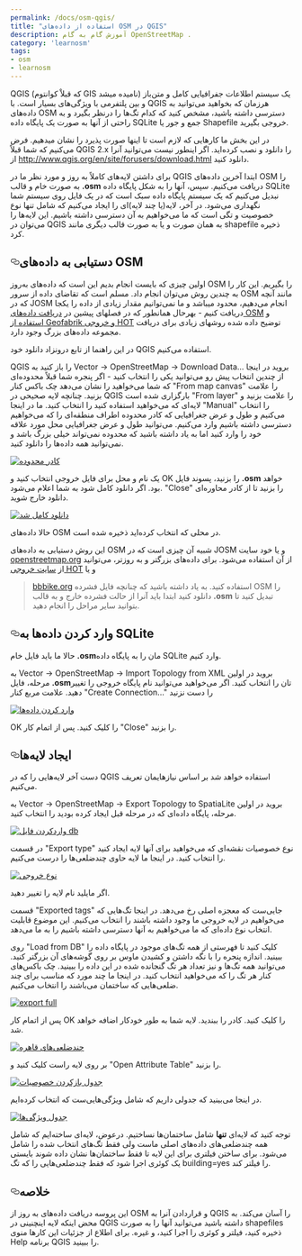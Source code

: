 ```yaml
---
permalink: /docs/osm-qgis/
title: "استفاده از داده‌های OSM در QGIS"
description: آموزش گام به گام OpenStreetMap .
category: 'learnosm'
tags:
- osm
- learnosm
---
```




<p>QGIS (که قبلاْ کوانتوم GIS نامیده میشد) یک سیستم اطلاعات جفرافیایی کامل  و متن‌باز و بین پلتفرمی با ویژگی‌های بسیار است. با QGIS هرزمان که بخواهید می‌توانید به داده‌های OSM دسترسی داشته باشید، مشخص کنید که کدام تگ‌ها را درنظر بگیرد و به راحتی از آنها به صورت یک پایگاه داده SQLite جمع و جور یا Shapefile خروجی بگیرید.</p>
<p>در این بخش ما کارهایی که لازم است تا اینها صورت پذیرد را نشان میدهیم. فرض می‌کنیم که شما قبلاً QGIS 2.x را دانلود و نصب کرده‌اید. اگر اینطور نیست می‌توانید آنرا از <a href="http://www.qgis.org/en/site/forusers/download.html" rel="nofollow">http://www.qgis.org/en/site/forusers/download.html</a> دانلود کنید.</p>
<p>برای داشتن لایه‌های کاملاً به روز و مورد نظر ما در QGIS ابتدا آخرین داده‌های OSM را به صورت خام و قالب <strong>.osm</strong> دریافت می‌کنیم. سپس، آنها را به شکل پایگاه داده SQLite نبدیل می‌کنیم که یک سیستم پایگاه داده سبک است که در یک فایل روی سیستم شما نگهداری می‌شود. در آخر، لایه‌(یا چند لایه)ای را ایجاد می‌کنیم که شامل تنها نوع خصوصیت و تگی است که ما می‌خواهیم به آن دسترسی داشته باشیم. این لایه‌ها را می‌توان در QGIS به همان صورت و یا به صورت قالب دیگری مانند shapefile ذخیره کرد.</p>
<h2><a id="user-content-دستیابی-به-دادههای-osm" class="anchor" aria-hidden="true" href="#دستیابی-به-دادههای-osm"><svg class="octicon octicon-link" viewBox="0 0 16 16" version="1.1" width="16" height="16" aria-hidden="true"><path fill-rule="evenodd" d="M4 9h1v1H4c-1.5 0-3-1.69-3-3.5S2.55 3 4 3h4c1.45 0 3 1.69 3 3.5 0 1.41-.91 2.72-2 3.25V8.59c.58-.45 1-1.27 1-2.09C10 5.22 8.98 4 8 4H4c-.98 0-2 1.22-2 2.5S3 9 4 9zm9-3h-1v1h1c1 0 2 1.22 2 2.5S13.98 12 13 12H9c-.98 0-2-1.22-2-2.5 0-.83.42-1.64 1-2.09V6.25c-1.09.53-2 1.84-2 3.25C6 11.31 7.55 13 9 13h4c1.45 0 3-1.69 3-3.5S14.5 6 13 6z"></path></svg></a>دستیابی به داده‌های OSM</h2>
<p>اولین چیزی که بایست انجام بدیم این است که داده‌های به‌روز OSM را بگیریم. این کار را به چندین روش می‌توان انجام داد.
مسلم است که تقاضای داده از سرور OSM مانند آنچه که در JOSM انجام می‌دهیم، محدود میباشد و ما نمی‌توانیم
مقدار زیادی از داده را یکجا دریافت کنیم - بهرحال همانطور که در فصلهای پیشین
در <a href="/osm-data/getting-data">دریافت داده‌های OSM</a> و <a href="/osm-data/geofabrik-and-hot-export">استفاده از Geofabrik و خروجی HOT</a> توضیح داده شده روشهای زیادی برای دریافت مجموعه داده‌های بزرگ وجود دارد.</p>
<p>در این راهنما از تابع درونزاد دانلود خود QGIS استفاده می‌کنیم.</p>
<p>QGIS را باز کنید به Vector -&gt; OpenStreetMap -&gt; Download Data... بروید
در اینجا از چندین انتخاب پیش رو می‌توانید یکی را انتخاب کنید - اگر پنجره شما قبلاً محدوده‌ای
که شما می‌خواهید را نشان می‌دهد چک باکس کنار "From map canvas" را علامت بزنید. چنانچه لایه صحیحی در QGIS بارگزاری شده است
"From layer" را علامت بزنید و لایه‌ای که می‌خواهید استفاده کنید را انتخاب کنید. ما در اینجا "Manual" را انتخاب می‌کنیم
و طول و عرض جغرافیایی که کادر محدوده اطراف منطقه‌ای
را که می‌خواهیم دسترسی داشته باشیم وارد می‌کنیم. می‌توانید طول و عرض جغرافیایی محل مورد علاقه خود را وارد کنید اما به یاد داشته باشید که محدوده
نمی‌تواند خیلی بزرگ باشد و نمی‌توانید همه داده‌ها را دانلود کنید.</p>
<p><a target="_blank" rel="noopener noreferrer" href="/hotosm/learnosm/blob/gh-pages/images/osm-data/bounding_box.png"><img src="/hotosm/learnosm/raw/gh-pages/images/osm-data/bounding_box.png" alt="کادر محدوده" style="max-width:100%;"></a></p>
<p>یک نام و محل برای فایل خروجی انتخاب کنید و OK را بزنید، پسوند فایل <strong>.osm</strong> خواهد بود.
اگر دانلود کامل شود به شما اعلام می‌شود. "Close" را بزنید تا از کادر محاوره‌ای دانلود
خارج شوید.</p>
<p><a target="_blank" rel="noopener noreferrer" href="/hotosm/learnosm/blob/gh-pages/images/osm-data/download_complete.png"><img src="/hotosm/learnosm/raw/gh-pages/images/osm-data/download_complete.png" alt="دانلود کامل شد" style="max-width:100%;"></a></p>
<p>حالا داده‌های OSM در محلی که انتخاب کرده‌اید ذخیره شده است.</p>
<p>این روش دستیابی به داده‌های OSM شبیه آن چیزی است که در JOSM و یا خود
سایت <a href="http://www.openstreetmap.org" rel="nofollow">openstreetmap.org</a> از آن استفاده می‌شود. برای داده‌های بزرگتر و به روزتر،
می‌توانید از <a href="http://export.hotosm.org" rel="nofollow">سایت خروجی HOT</a> و یا</p>
<blockquote>
<p><a href="http://extract.bbbike.org/" rel="nofollow">bbbike.org</a> استفاده کنید. به یاد داشته باشید که چنانچه فایل فشرده OSM را دانلود کنید
ابتدا باید آنرا از حالت فشرده خارج و به قالب <strong>.osm</strong> تبدیل کنید تا بتوانید سایر مراحل را انجام دهید.</p>
</blockquote>
<h2><a id="user-content-وارد-کردن-دادهها-به-sqlite" class="anchor" aria-hidden="true" href="#وارد-کردن-دادهها-به-sqlite"><svg class="octicon octicon-link" viewBox="0 0 16 16" version="1.1" width="16" height="16" aria-hidden="true"><path fill-rule="evenodd" d="M4 9h1v1H4c-1.5 0-3-1.69-3-3.5S2.55 3 4 3h4c1.45 0 3 1.69 3 3.5 0 1.41-.91 2.72-2 3.25V8.59c.58-.45 1-1.27 1-2.09C10 5.22 8.98 4 8 4H4c-.98 0-2 1.22-2 2.5S3 9 4 9zm9-3h-1v1h1c1 0 2 1.22 2 2.5S13.98 12 13 12H9c-.98 0-2-1.22-2-2.5 0-.83.42-1.64 1-2.09V6.25c-1.09.53-2 1.84-2 3.25C6 11.31 7.55 13 9 13h4c1.45 0 3-1.69 3-3.5S14.5 6 13 6z"></path></svg></a>وارد کردن داده‌ها به SQLite</h2>
<p>حالا ما باید فایل خام <strong>.osm</strong>مان را به پایگاه داده SQLite وارد کنیم.</p>
<p>به Vector -&gt; OpenStreetMap -&gt; Import Topology from XML بروید
در اولین مرحله، فایل <strong>.osm</strong>تان را انتخاب کنید.
اگر می‌خواهید می‌توانید نام پایگاه خروجی را تغییر دهید.
علامت مربع کنار "Create Connection..." را دست نزنید</p>
<p><a target="_blank" rel="noopener noreferrer" href="/hotosm/learnosm/blob/gh-pages/images/osm-data/import_dialog.png"><img src="/hotosm/learnosm/raw/gh-pages/images/osm-data/import_dialog.png" alt="وارد کردن داده‌ها" style="max-width:100%;"></a></p>
<p>OK را کلیک کنید.
پس از اتمام کار "Close" را بزنید.</p>
<h2><a id="user-content-ایجاد-لایهها" class="anchor" aria-hidden="true" href="#ایجاد-لایهها"><svg class="octicon octicon-link" viewBox="0 0 16 16" version="1.1" width="16" height="16" aria-hidden="true"><path fill-rule="evenodd" d="M4 9h1v1H4c-1.5 0-3-1.69-3-3.5S2.55 3 4 3h4c1.45 0 3 1.69 3 3.5 0 1.41-.91 2.72-2 3.25V8.59c.58-.45 1-1.27 1-2.09C10 5.22 8.98 4 8 4H4c-.98 0-2 1.22-2 2.5S3 9 4 9zm9-3h-1v1h1c1 0 2 1.22 2 2.5S13.98 12 13 12H9c-.98 0-2-1.22-2-2.5 0-.83.42-1.64 1-2.09V6.25c-1.09.53-2 1.84-2 3.25C6 11.31 7.55 13 9 13h4c1.45 0 3-1.69 3-3.5S14.5 6 13 6z"></path></svg></a>ایجاد لایه‌ها</h2>
<p>دست آخر لایه‌هایی را که در QGIS استفاده خواهد شد بر اساس نیازهایمان تعریف می‌کنیم.</p>
<p>به Vector -&gt; OpenStreetMap -&gt; Export Topology to SpatiaLite بروید
در اولین مرحله، پایگاه داده‌ای که در مرحله قبل ایجاد کرده بودید را انتخاب کنید.</p>
<p><a target="_blank" rel="noopener noreferrer" href="/hotosm/learnosm/blob/gh-pages/images/osm-data/input_db_file.png"><img src="/hotosm/learnosm/raw/gh-pages/images/osm-data/input_db_file.png" alt="واردکردن فایل db" style="max-width:100%;"></a></p>
<p>در قسمت "Export type" نوع خصوصیات نقشه‌ای که می‌خواهید برای آنها لایه ایجاد کنید را انتخاب کنید. در اینجا
ما لایه حاوی چندضلعی‌ها را درست می‌کنیم.</p>
<p><a target="_blank" rel="noopener noreferrer" href="/hotosm/learnosm/blob/gh-pages/images/osm-data/export_type.png"><img src="/hotosm/learnosm/raw/gh-pages/images/osm-data/export_type.png" alt="نوع خروجی" style="max-width:100%;"></a></p>
<p>اگر مایلید نام لایه را تغییر دهید.</p>
<p>قسمت "Exported tags" جایی‌ست که معجزه اصلی رخ می‌دهد. در اینجا تگ‌هایی که می‌خواهیم در لایه
خروجی ما وجود داشته باشند را انتخاب می‌کنیم. این موضوع قابلیت انتخاب نوع داده‌ای که ما می‌خواهیم به آنها
دسترسی داشته باشیم را به ما می‌دهد.</p>
<p>روی "Load from DB" کلیک کنید تا فهرستی از همه تگ‌های موجود در پایگاه داده را ببینید. اندازه پنجره را با نگه داشتن و کشیدن ماوس بر روی گوشه‌های آن بزرگتر کنید. می‌توانید
همه تگ‌ها و نیز تعداد هر تگ گنجانده شده در این داده را ببینید.
چک باکس‌های کنار هر تگ را که می‌خواهید انتخاب کنید. در اینجا ما چند مورد
که مناسب برای چند ضلعی‌هایی که ساختمان می‌باشند را انتخاب می‌کنیم.</p>
<p><a target="_blank" rel="noopener noreferrer" href="/hotosm/learnosm/blob/gh-pages/images/osm-data/export_full.png"><img src="/hotosm/learnosm/raw/gh-pages/images/osm-data/export_full.png" alt="export full" style="max-width:100%;"></a></p>
<p>پس از اتمام کار OK را کلیک کنید.
کادر را ببندید. لایه شما به طور خودکار اضافه خواهد شد.</p>
<p><a target="_blank" rel="noopener noreferrer" href="/hotosm/learnosm/blob/gh-pages/images/osm-data/cairo_polygons.png"><img src="/hotosm/learnosm/raw/gh-pages/images/osm-data/cairo_polygons.png" alt="چندضلعی‌های قاهره" style="max-width:100%;"></a></p>
<p>بر روی لایه راست کلیک کنید و "Open Attribute Table" را بزنید.</p>
<p><a target="_blank" rel="noopener noreferrer" href="/hotosm/learnosm/blob/gh-pages/images/osm-data/open_attribute_table.png"><img src="/hotosm/learnosm/raw/gh-pages/images/osm-data/open_attribute_table.png" alt="جدول بازکردن خصوصیات" style="max-width:100%;"></a></p>
<p>در اینجا می‌بینید که جدولی داریم که شامل ویژگی‌هایی‌ست که انتخاب کرده‌ایم.</p>
<p><a target="_blank" rel="noopener noreferrer" href="/hotosm/learnosm/blob/gh-pages/images/osm-data/attribute_table.png"><img src="/hotosm/learnosm/raw/gh-pages/images/osm-data/attribute_table.png" alt="جدول ویژگی‌ها" style="max-width:100%;"></a></p>
<p>توجه کنید که لایه‌ای <strong>تنها</strong> شامل ساختمان‌ها نساختیم. درعوض، لایه‌ای ساخته‌ایم که
شامل همه چندضلعی‌های داده‌های اصلی ماست ولی فقط تگ‌های
انتخاب شده را شامل می‌شود. برای ساختن فیلتری برای این لایه تا فقط ساختمان‌ها نشان داده شوند بایستی یک کوئری اجرا شود که
فقط چندضلعی‌هایی را که تگ building=yes را فیلتر کند.</p>
<h2><a id="user-content-خلاصه" class="anchor" aria-hidden="true" href="#خلاصه"><svg class="octicon octicon-link" viewBox="0 0 16 16" version="1.1" width="16" height="16" aria-hidden="true"><path fill-rule="evenodd" d="M4 9h1v1H4c-1.5 0-3-1.69-3-3.5S2.55 3 4 3h4c1.45 0 3 1.69 3 3.5 0 1.41-.91 2.72-2 3.25V8.59c.58-.45 1-1.27 1-2.09C10 5.22 8.98 4 8 4H4c-.98 0-2 1.22-2 2.5S3 9 4 9zm9-3h-1v1h1c1 0 2 1.22 2 2.5S13.98 12 13 12H9c-.98 0-2-1.22-2-2.5 0-.83.42-1.64 1-2.09V6.25c-1.09.53-2 1.84-2 3.25C6 11.31 7.55 13 9 13h4c1.45 0 3-1.69 3-3.5S14.5 6 13 6z"></path></svg></a>خلاصه</h2>
<p>این پروسه دریافت داده‌های به روز از OSM و قراردادن آنرا به QGIS را آسان می‌کند. به محض اینکه
لایه اینچنینی در QGIS داشته باشید می‌توانید آنها را به صورت shapefiles ذخیره کنید، فیلتر و کوئری را اجرا کنید،
و غیره. برای اطلاع از جزئیات این کارها منوی Help برنامه QGIS را ببینید.</p>
